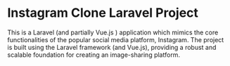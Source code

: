 # Instagram Clone Laravel Project
This is a Laravel (and partially Vue.js ) application which mimics the core functionalities of the popular social media platform, Instagram. The project is built using the Laravel framework (and Vue.js), providing a robust and scalable foundation for creating an image-sharing platform.
